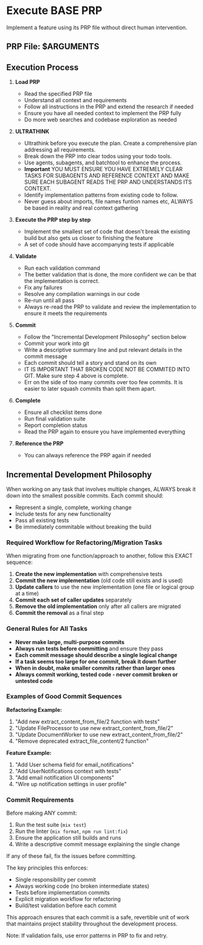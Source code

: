 # Execute BASE PRP

Implement a feature using its PRP file without direct human intervention.

## PRP File: $ARGUMENTS

## Execution Process

1. **Load PRP**
   - Read the specified PRP file
   - Understand all context and requirements
   - Follow all instructions in the PRP and extend the research if needed
   - Ensure you have all needed context to implement the PRP fully
   - Do more web searches and codebase exploration as needed

2. **ULTRATHINK**
   - Ultrathink before you execute the plan. Create a comprehensive plan addressing all requirements.
   - Break down the PRP into clear todos using your todo tools.
   - Use agents, subagents, and batchtool to enhance the process.
   - **Important** YOU MUST ENSURE YOU HAVE EXTREMELY CLEAR TASKS FOR SUBAGENTS AND REFERENCE CONTEXT AND MAKE SURE EACH SUBAGENT READS THE PRP AND UNDERSTANDS ITS CONTEXT.
   - Identify implementation patterns from existing code to follow.
   - Never guess about imports, file names funtion names etc, ALWAYS be based in reality and real context gathering

3. **Execute the PRP step by step**
   - Implement the smallest set of code that doesn't break the existing build but also gets us closer to finishing the feature
   - A set of code should have accompanying tests if applicable

4. **Validate**
   - Run each validation command
   - The better validation that is done, the more confident we can be that the implementation is correct.
   - Fix any failures
   - Resolve any compilation warnings in our code
   - Re-run until all pass
   - Always re-read the PRP to validate and review the implementation to ensure it meets the requirements

5. **Commit**
   - Follow the "Incremental Development Philosophy" section below
   - Commit your work into git
   - Write a descriptive summary line and put relevant details in the commit message
   - Each commit should tell a story and stand on its own
   - IT IS IMPORTANT THAT BROKEN CODE NOT BE COMMITED INTO GIT. Make sure step 4 above is complete.
   - Err on the side of too many commits over too few commits. It is easier to later squash commits than split them apart.

6. **Complete**
   - Ensure all checklist items done
   - Run final validation suite
   - Report completion status
   - Read the PRP again to ensure you have implemented everything

7. **Reference the PRP**
   - You can always reference the PRP again if needed

## Incremental Development Philosophy

When working on any task that involves multiple changes, ALWAYS break it down into the smallest possible commits.
Each commit should:
- Represent a single, complete, working change
- Include tests for any new functionality
- Pass all existing tests
- Be immediately commitable without breaking the build

### Required Workflow for Refactoring/Migration Tasks

When migrating from one function/approach to another, follow this EXACT sequence:

1. **Create the new implementation** with comprehensive tests
2. **Commit the new implementation** (old code still exists and is used)
3. **Update callers** to use the new implementation (one file or logical group at a time)
4. **Commit each set of caller updates** separately
5. **Remove the old implementation** only after all callers are migrated
6. **Commit the removal** as a final step

### General Rules for All Tasks

- **Never make large, multi-purpose commits**
- **Always run tests before committing** and ensure they pass
- **Each commit message should describe a single logical change**
- **If a task seems too large for one commit, break it down further**
- **When in doubt, make smaller commits rather than larger ones**
- **Always commit working, tested code - never commit broken or untested code**

### Examples of Good Commit Sequences

**Refactoring Example:**
1. "Add new extract_content_from_file/2 function with tests"
2. "Update FileProcessor to use new extract_content_from_file/2"
3. "Update DocumentWorker to use new extract_content_from_file/2"
4. "Remove deprecated extract_file_content/2 function"

**Feature Example:**
1. "Add User schema field for email_notifications"
2. "Add UserNotifications context with tests"
3. "Add email notification UI components"
4. "Wire up notification settings in user profile"

### Commit Requirements

Before making ANY commit:
1. Run the test suite (`mix test`)
2. Run the linter (`mix format`, `npm run lint:fix`)
3. Ensure the application still builds and runs
4. Write a descriptive commit message explaining the single change

If any of these fail, fix the issues before committing.

The key principles this enforces:
- Single responsibility per commit
- Always working code (no broken intermediate states)
- Tests before implementation commits
- Explicit migration workflow for refactoring
- Build/test validation before each commit

This approach ensures that each commit is a safe, revertible unit of work that maintains project stability
throughout the development process.


Note: If validation fails, use error patterns in PRP to fix and retry.
